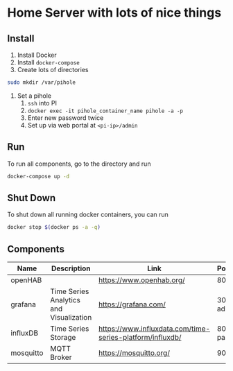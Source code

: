 # Home Server with lots of nice things

## Install

1. Install Docker
2. Install `docker-compose`
3. Create lots of directories 
```sh
sudo mkdir /var/pihole
```
1. Set a pihole
   1. `ssh` into PI
   2. `docker exec -it pihole_container_name pihole -a -p`
   3. Enter new password twice
   4. Set up via web portal at `<pi-ip>/admin`

## Run
To run all components, go to the directory and run 

```sh
docker-compose up -d
```

## Shut Down
To shut down all running docker containers, you can run

```sh
docker stop $(docker ps -a -q)
```

## Components

| Name      | Description                             | Link                                                        | Port/Credentials       |
| --------- | --------------------------------------- | ----------------------------------------------------------- | ---------------------- |
| openHAB   |                                         | <https://www.openhab.org/>                                  | 8080                   |
| grafana   | Time Series Analytics and Visualization | <https://grafana.com/>                                      | 3000 admin/admin       |
| influxDB  | Time Series Storage                     | <https://www.influxdata.com/time-series-platform/influxdb/> | 8080 db:iot / password |
| mosquitto | MQTT Broker                             | <https://mosquitto.org/>                                    | 9001                   |